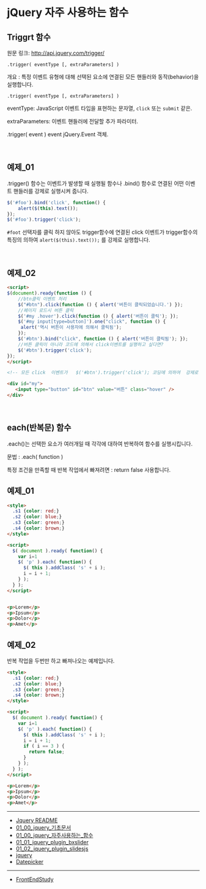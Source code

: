 # jQuery  자주 사용하는 함수


## Triggrt 함수

원문 링크:  http://api.jquery.com/trigger/

```
.trigger( eventType [, extraParameters] )
```

개요 : 특정 이벤트 유형에 대해 선택된 요소에 연결된 모든 핸들러와 동작(behavior)을 실행합니다.

```
.trigger( eventType [, extraParameters] )
```

eventType: JavaScript 이벤트 타입을 표현하는 문자열, `click` 또는 `submit` 같은.

extraParameters: 이벤트 핸들러에 전달할 추가 파라미터.

.trigger( event )
event jQuery.Event 객체.



<br>


## 예제_01
.trigger() 함수는 이벤트가 발생할 때 실행될 함수나 .bind() 함수로 연결된 어떤 이벤트 핸들러를 강제로 실행시켜 줍니다.

```javascript
$('#foo').bind('click', function() {
    alert($(this).text());
});
$('#foo').trigger('click');
```

`#foot` 선택자를 클릭 하지 않아도 trigger함수에 연결된 click 이벤트가  trigger함수의 특징의 의하여
 `alert($(this).text());` 를  강제로 실행합니다.


<br>

## 예제_02

```html
<script>  
$(document).ready(function () {
    //btn클릭 이벤트 처리
    $("#btn").click(function () { alert('버튼이 클릭되었습니다.') });
    //페이지 로드시 버튼 클릭
    $('#my .hover').click(function () { alert('버튼이 클릭'); });
    $('#my input[type=button]').one("click", function () {
     alert('역시 버튼이 사용자에 의해서 클릭됨');
    });
    $('#btn').bind("click", function () { alert('버튼이 클릭됨'); });
    //버튼 클릭이 아니라 코드에 의해서 click이벤트를 실행하고 싶다면?
    $('#btn').trigger('click');
});
</script>

<!-- 모든 click  이벤트가   $('#btn').trigger('click'); 코딩에 의하여  강제로 실행되는 예제 입니다. -->

<div id="my">
   <input type="button" id="btn" value="버튼" class="hover" />
</div>
```






<br>

## each(반복문) 함수

.each()는 선택한 요소가 여러개일 때 각각에 대하여 반복하여 함수를 실행시킵니다.

문법  :  .each( function )

특정 조건을 만족할 때 반복 작업에서 빠져려면  :  return false 사용합니다.



## 예제_01

```html
<style>
  .s1 {color: red;}
  .s2 {color: blue;}
  .s3 {color: green;}
  .s4 {color: brown;}
</style>

<script>
  $( document ).ready( function() {
    var i=1
    $( 'p' ).each( function() {
      $( this ).addClass( 's' + i );
      i = i + 1;
    } );
  } );
</script>


<p>Lorem</p>
<p>Ipsum</p>
<p>Dolor</p>
<p>Amet</p>
```



## 예제_02
반복 작업을 두번만 하고 빠져나오는 예제입니다.

```html
<style>
  .s1 {color: red;}
  .s2 {color: blue;}
  .s3 {color: green;}
  .s4 {color: brown;}
</style>

<script>
  $( document ).ready( function() {
    var i=1
    $( 'p' ).each( function() {
      $( this ).addClass( 's' + i );
      i = i + 1;
      if ( i == 3 ) {
        return false;
      }
    } );
  } );
</script>

<p>Lorem</p>
<p>Ipsum</p>
<p>Dolor</p>
<p>Amet</p>
```



----


* [Jquery README](../README.md)
* [01_00_jquery_기초문서](01_00_jquery_기초문서.md)
* [01_00_jquery_자주사용하는_함수](01_00_jquery_자주사용하는_함수.md)
* [01_01_jquery_plugin_bxslider](01_01_jquery_plugin_bxslider.md)
* [01_02_jquery_plugin_slidesjs](01_02_jquery_plugin_slidesjs.md)
* [jquery](jquery.md)
* [Datepicker](Datepicker.md)

----


* [FrontEndStudy](../../README.md)
